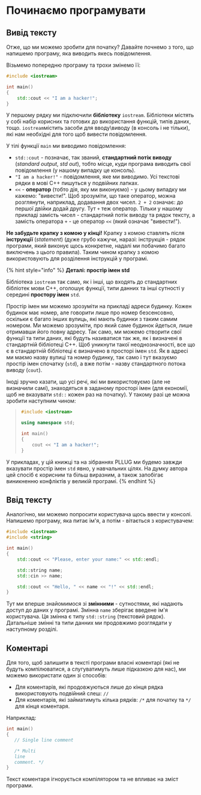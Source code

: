 # Починаємо програмувати

## Вивід тексту

Отже, що ми можемо зробити для початку? Давайте почнемо з того, що напишемо програму, яка виводить якесь повідомлення.

Візьмемо попередню програму та трохи змінемо її:

```cpp
#include <iostream>

int main()
{
    std::cout << "I am a hacker!";
}
```

У першому рядку ми підключили **бібліотеку** `iostream`. Бібліотеки містять у собі набір корисних та готових до використання функцій, типів даних, тощо. `iostream`містить засоби для вводу\виводу \(в консоль і не тільки\), які нам необхідні для того щоб вивести повідомлення.

У тілі функції `main` ми виводимо повідомлення:

* `std::cout` - позначає, так званий, **стандартний потік виводу** \(_standard output_, _std out_\), тобто місце, куди програма виводить свої повідомлення \(у нашому випадку це консоль\).
* `"I am a hacker!"` - повідомлення, яке ми виводимо. Усі текстові рядки в мові С++ пишуться у подвійних лапках.
* `<<` - **оператор** \(тобто дія, яку ми виконуємо\) - у цьому випадку ми кажемо: "вивести!". Щоб зрозуміти, що таке оператор, можна розглянути, наприклад, додавання двох чисел. `2 + 2` означає: до першої двійки додай другу. Тут `+` теж оператор. Тільки у нашому прикладі замість чисел - стандартний потік виводу та рядок тексту, а замість оператора `+` - це оператор `<<` \(який означає "вивести!"\).

**Не забудьте крапку з комою у кінці!** Крапку з комою ставлять після **інструкції** \(_statement_\) \(дуже грубо кажучи, наразі: інструкція - рядок програми, який виконує щось конкретне, надалі ми побачимо багато виключень з цього правила\). Таким чином крапку з комою використовують для розділення інструкцій у програмі.

{% hint style="info" %}
**Деталі: простір імен std**

Бібліотека `iostream` так само, як і інші, що входять до стандартних бібліотек мови С++, оголошує функції, типи данних та інші сутності у середині **простору імен** `std`.

Простір імен ми можемо зрозуміти на прикладі адреси будинку. Кожен будинок має номер, але говорити лише про номер безсенсовно, оскільки є багато інших вулиць, які мають будинки з таким самим номером. Ми можемо зрозуміти, про який саме будинок йдеться, лише отримавши його повну адресу. Так само, ми можемо створити свої функції та типи даних, які будуть називатися так же, як і визначені в стандартній бібліотеці С++. Щоб уникнути такої неоднозначності, все що є в стандартній бібліотеці є визначено в просторі імен `std`. Як в адресі ми маємо назву вулиці та номер будинку, так само і тут вказуємо простір імен спочатку \(`std`\), а вже потім - назву стандартного потока виводу \(`cout`\).

Іноді зручно казати, що усі речі, які ми використовуємо \(але не визначили самі\), знаходяться в заданому просторі імен \(для економії, щоб не вказувати `std::` кожен раз на початку\). У такому разі це можна зробити наступним чином:

> ```cpp
> #include <iostream>
>
> using namespace std;
>
> int main()
> {
>     cout << "I am a hacker!";
> }
> ```

У прикладах, у цій книжці та на зібраннях PLLUG ми будемо завжди вказувати простір імен `std` явно, у навчальних цілях. На думку автора цей спосіб є корисним та більш виразним, а також запобігає виникненню конфліктів у великій програмі.
{% endhint %}

## Ввід тексту

Аналогічно, ми можемо попросити користувача щось ввести у консолі. Напишемо програму, яка питає ім'я, а потім - вітається з користувачем:

```cpp
#include <iostream>
#include <string>

int main()
{
    std::cout << "Please, enter your name:" << std::endl;

    std::string name;
    std::cin >> name;

    std::cout << "Hello, " << name << "!" << std::endl;
}
```

Тут ми вперше знайомимося зі **змінними** - сутностями, які надають доступ до даних у програмі. Змінна `name` зберігає введене ім'я користувача. Ця змінна є типу `std::string` \(текстовий рядок\). Датальніше змінні та типи данних ми продовжимо розглядати у наступному розділі.

## Коментарі

Для того, щоб залишити в тексті програми власні коментарі \(які не будуть компілюватися, а слугуватимуть лише підказкою для нас\), ми можемо використати один зі способів:

* Для коментарів, які продовжуються лише до кінця рядка використовують подвійний слеш: `//`
* Для коментарів, які займатимуть кілька рядків: `/*` для початку та `*/` для кінця коментаря.

Наприклад:

```cpp
int main()
{
   // Single line comment

   /* Multi
   line
   comment. */
}
```

Текст коментаря ігнорується компілятором та не впливає на зміст програми.

